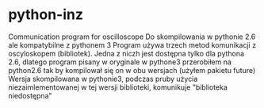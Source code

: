 # python-inz
Communication program for oscilloscope
Do skompilowania w pythonie 2.6 ale kompatybilne z pythonem 3
Program używa trzech metod komunikacji z oscyloskopem (bibliotek).
Jedna z niczh jest dostępna tylko dla pythona 2.6, dlatego program pisany w oryginale w pythone3 przerobiłem na python2.6 tak by kompilował się on w obu wersjach (użyłem pakietu future)
Wersja skompilowana w pythonie3, podczas pruby użycia niezaimlementowanej w tej wersji biblioteki, komunikuje "biblioteka niedostępna"
